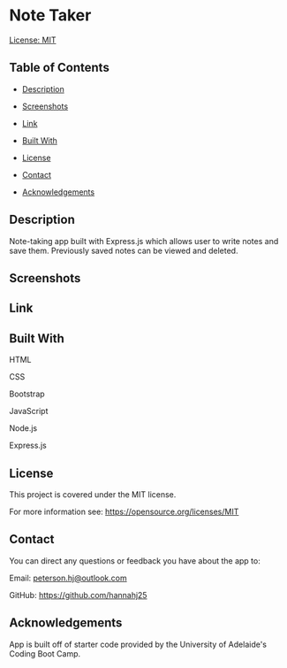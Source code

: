 # Note Taker

[License: MIT](https://img.shields.io/badge/License-MIT-yellow.svg)

## Table of Contents

- [Description](#description)

- [Screenshots](#screenshots)

- [Link](#link)

- [Built With](#built-with)

- [License](#license)

- [Contact](#contact)

- [Acknowledgements](#acknowledgements)

## Description
Note-taking app built with Express.js which allows user to write notes and save them. Previously saved notes can be viewed and deleted. 

## Screenshots

## Link

## Built With

HTML

CSS

Bootstrap

JavaScript

Node.js

Express.js

## License
This project is covered under the MIT license.

For more information see: 
https://opensource.org/licenses/MIT

## Contact
You can direct any questions or feedback you have about the app to:

Email: peterson.hj@outlook.com

GitHub: https://github.com/hannahj25

## Acknowledgements
App is built off of starter code provided by the University of Adelaide's Coding Boot Camp. 